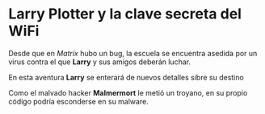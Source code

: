 # Larry Plotter y la clave secreta del WiFi

Desde que en *Matrix* hubo un bug, la escuela se encuentra asedida por un virus
contra el que **Larry** y sus amigos deberán luchar.

En esta aventura **Larry** se enterará de nuevos detalles sibre su destino

Como el malvado hacker **Malmermort** le metió un troyano,
en su propio código podría esconderse en su malware.

